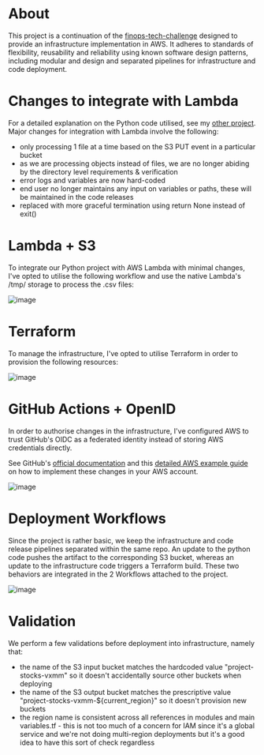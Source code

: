 # About

This project is a continuation of the [finops-tech-challenge](https://github.com/vxmm/finops-tech-challenge) designed to provide an infrastructure implementation in AWS. It adheres to standards of flexibility, reusability and reliability using known software design patterns, including modular and design and separated pipelines for infrastructure and code deployment.

# Changes to integrate with Lambda

For a detailed explanation on the Python code utilised, see my [other project](https://github.com/vxmm/finops-tech-challenge). Major changes for integration with Lambda involve the following: 

* only processing 1 file at a time based on the S3 PUT event in a particular bucket
* as we are processing objects instead of files, we are no longer abiding by the directory level requirements & verification
* error logs and variables are now hard-coded
* end user no longer maintains any input on variables or paths, these will be maintained in the code releases
* replaced with more graceful termination using return None instead of exit()

# Lambda + S3

To integrate our Python project with AWS Lambda with minimal changes, I've opted to utilise the following workflow and use the native Lambda's /tmp/ storage to process the .csv files:

![image](https://github.com/user-attachments/assets/538a55f8-0b50-41d8-8ea4-99188da25aa2)

# Terraform

To manage the infrastructure, I've opted to utilise Terraform in order to provision the following resources:

![image](https://github.com/user-attachments/assets/7b8d35e5-d577-4dbe-a5db-d8eb76dddb1b)

# GitHub Actions + OpenID

In order to authorise changes in the infrastructure, I've configured AWS to trust GitHub's OIDC as a federated identity instead of storing AWS credentials directly.

See GitHub's [official documentation](https://docs.github.com/en/actions/security-for-github-actions/security-hardening-your-deployments/configuring-openid-connect-in-amazon-web-services) and this [detailed AWS example guide](https://docs.github.com/en/get-started/writing-on-github/getting-started-with-writing-and-formatting-on-github/basic-writing-and-formatting-syntax#links) on how to implement these changes in your AWS account.

![image](https://github.com/user-attachments/assets/3d505bba-3ac2-4974-8f40-6f88ec514767)

# Deployment Workflows

Since the project is rather basic, we keep the infrastructure and code release pipelines separated within the same repo. An update to the python code pushes the artifact to the corresponding S3 bucket, whereas an update to the infrastructure code triggers a Terraform build. These two behaviors are integrated in the 2 Workflows attached to the project. 

![image](https://github.com/user-attachments/assets/7b045401-4d13-4bb9-856c-5d51e67cd4d2)

# Validation 

We perform a few validations before deployment into infrastructure, namely that: 

* the name of the S3 input bucket matches the hardcoded value "project-stocks-vxmm" so it doesn't accidentally source other buckets when deploying 
* the name of the S3 output bucket matches the prescriptive value "project-stocks-vxmm-${current_region}" so it doesn't provision new buckets
* the region name is consistent across all references in modules and main variables.tf - this is not too much of a concern for IAM since it's a global service and we're not doing multi-region deployments but it's a good idea to have this sort of check regardless 
